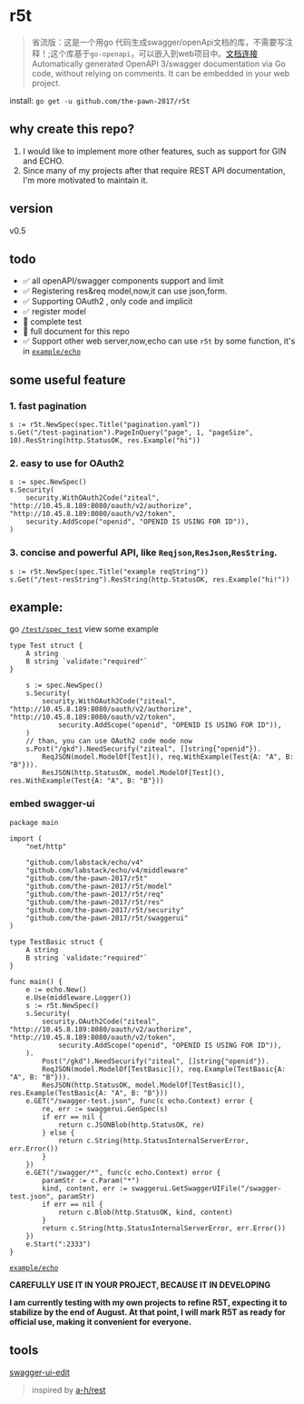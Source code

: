 # r5t

> 省流版：这是一个用go 代码生成swagger/openApi文档的库，不需要写注释！;这个库基于`go-openapi`，可以嵌入到web项目中。[文档连接](https://juejin.cn/user/272334613918430/posts)
> Automatically generated OpenAPI 3/swagger documentation via Go code, without relying on comments. It can be embedded in your web project.

install: `go get -u github.com/the-pawn-2017/r5t`

## why create this repo?
1. I would like to implement more other features, such as support for GIN and ECHO.
2. Since many of my projects after that require REST API documentation, I'm more motivated to maintain it.
## version
v0.5
## todo
- ✅ all openAPI/swagger components support and limit
- ✅ Registering res&req model,now,it can use json,form.
- ✅ Supporting OAuth2 , only code and implicit
- ✅ register model
- 🚧 complete test
- 🚧 full document for this repo
- ✅ Support other web server,now,echo can use `r5t` by some function, it's in [`example/echo`](./example/echo/echo.md)

## some useful feature
### 1. fast pagination
```golang
s := r5t.NewSpec(spec.Title("pagination.yaml"))
s.Get("/test-pagination").PageInQuery("page", 1, "pageSize", 10).ResString(http.StatusOK, res.Example("hi"))
```
### 2. easy to use for OAuth2
```golang
s := spec.NewSpec()
s.Security(
	security.WithOAuth2Code("ziteal", "http://10.45.8.189:8080/oauth/v2/authorize", "http://10.45.8.189:8080/oauth/v2/token",
	security.AddScope("openid", "OPENID IS USING FOR ID")),
)
```
### 3. concise and powerful API, like `Reqjson`,`ResJson`,`ResString`.
```golang
s := r5t.NewSpec(spec.Title("example reqString"))
s.Get("/test-resString").ResString(http.StatusOK, res.Example("hi!"))
```
## example:
go [`/test/spec_test`](/tests/spec_test.go) view some example
```golang
type Test struct {
	A string
	B string `validate:"required"`
}
```
```golang
	s := spec.NewSpec()
	s.Security(
		security.WithOAuth2Code("ziteal", "http://10.45.8.189:8080/oauth/v2/authorize", "http://10.45.8.189:8080/oauth/v2/token",
			security.AddScope("openid", "OPENID IS USING FOR ID")),
	)
	// than, you can use OAuth2 code mode now
	s.Post("/gkd").NeedSecurify("ziteal", []string{"openid"}).
		ReqJSON(model.ModelOf[Test](), req.WithExample(Test{A: "A", B: "B"})).
		ResJSON(http.StatusOK, model.ModelOf[Test](), res.WithExample(Test{A: "A", B: "B"}))
```
### embed swagger-ui

```golang
package main

import (
	"net/http"

	"github.com/labstack/echo/v4"
	"github.com/labstack/echo/v4/middleware"
	"github.com/the-pawn-2017/r5t"
	"github.com/the-pawn-2017/r5t/model"
	"github.com/the-pawn-2017/r5t/req"
	"github.com/the-pawn-2017/r5t/res"
	"github.com/the-pawn-2017/r5t/security"
	"github.com/the-pawn-2017/r5t/swaggerui"
)

type TestBasic struct {
	A string
	B string `validate:"required"`
}

func main() {
	e := echo.New()
	e.Use(middleware.Logger())
	s := r5t.NewSpec()
	s.Security(
		security.OAuth2Code("ziteal", "http://10.45.8.189:8080/oauth/v2/authorize", "http://10.45.8.189:8080/oauth/v2/token",
			security.AddScope("openid", "OPENID IS USING FOR ID")),
	).
		Post("/gkd").NeedSecurify("ziteal", []string{"openid"}).
		ReqJSON(model.ModelOf[TestBasic](), req.Example(TestBasic{A: "A", B: "B"})).
		ResJSON(http.StatusOK, model.ModelOf[TestBasic](), res.Example(TestBasic{A: "A", B: "B"}))
	e.GET("/swagger-test.json", func(c echo.Context) error {
		re, err := swaggerui.GenSpec(s)
		if err == nil {
			return c.JSONBlob(http.StatusOK, re)
		} else {
			return c.String(http.StatusInternalServerError, err.Error())
		}
	})
	e.GET("/swagger/*", func(c echo.Context) error {
		paramStr := c.Param("*")
		kind, content, err := swaggerui.GetSwaggerUIFile("/swagger-test.json", paramStr)
		if err == nil {
			return c.Blob(http.StatusOK, kind, content)
		}
		return c.String(http.StatusInternalServerError, err.Error())
	})
	e.Start(":2333")
}
```


[`example/echo`](./example/echo/echo.md)

**CAREFULLY USE IT IN YOUR PROJECT, BECAUSE IT IN DEVELOPING**

**I am currently testing with my own projects to refine R5T, expecting it to stabilize by the end of August. At that point, I will mark R5T as ready for official use, making it convenient for everyone.**
## tools 
[swagger-ui-edit](https://editor-next.swagger.io/)
> inspired by [a-h/rest](https://github.com/a-h/rest)